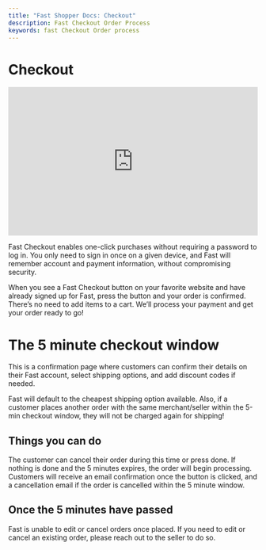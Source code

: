 ```yaml
---
title: "Fast Shopper Docs: Checkout"
description: Fast Checkout Order Process
keywords: fast Checkout Order process
---
```


# Checkout

<iframe src="https://www.loom.com/embed/53a82e684aca4c6bb0571d79a4e02a03" frameborder="0" webkitallowfullscreen mozallowfullscreen allowfullscreen style="width: 100%; height: 300px;"></iframe>

Fast Checkout enables one-click purchases without requiring a password to log in. You only need to sign in once on a given device, and Fast will remember account and payment information, without compromising security.

When you see a Fast Checkout button on your favorite website and have already signed up for Fast, press the button and your order is confirmed. There’s no need to add items to a cart. We’ll process your payment and get your order ready to go!

# The 5 minute checkout window

This is a confirmation page where customers can confirm their details on their Fast account, select shipping options, and add discount codes if needed.

Fast will default to the cheapest shipping option available. Also, if a customer places another order with the same merchant/seller within the 5-min checkout window, they will not be charged again for shipping!

## Things you can do

The customer can cancel their order during this time or press done. If nothing is done and the 5 minutes expires, the order will begin processing. Customers will receive an email confirmation once the button is clicked, and a cancellation email if the order is cancelled within the 5 minute window.

## Once the 5 minutes have passed

Fast is unable to edit or cancel orders once placed. If you need to edit or cancel an existing order, please reach out to the seller to do so.
